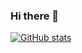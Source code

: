### Hi there 👋

[![GitHub stats](https://github-readme-stats.vercel.app/api?username=tgcgofficial)](https://github.com/tgcgofficial/)
<!--
**tgcgofficial/tgcgofficial** is a ✨ _special_ ✨ repository because its `README.md` (this file) appears on your GitHub profile.

Here are some ideas to get you started:

- 🔭 I’m currently working on ...
- 🌱 I’m currently learning ...
- 👯 I’m looking to collaborate on ...
- 🤔 I’m looking for help with ...
- 💬 Ask me about ...
- 📫 How to reach me: ...
- 😄 Pronouns: ...
- ⚡ Fun fact: ...
-->
